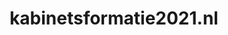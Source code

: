 ---
layout: post
title: "kabinetsformatie2021.nl"
internal_url: "/dutchgov/kabinetsformatie2021.nl.html"
subdomains_count: 2
all_subdomains_count: 4
urls_count: 2
ssl_rank: 0
http_rank: 75
url_link: /data/kabinetsformatie2021.nl/urls.txt
all_subdomains_link: /data/kabinetsformatie2021.nl/all_subdomains.txt
subdomains_link: /data/kabinetsformatie2021.nl/subdomains.txt
categories: dutchgov
---